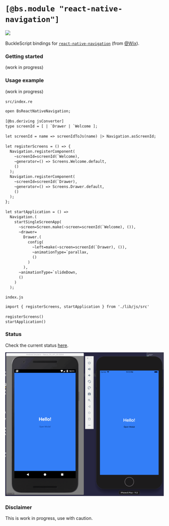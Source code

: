 # `[@bs.module "react-native-navigation"]`

![](https://img.shields.io/badge/license-MIT%20Licence-blue.svg)

BuckleScript bindings for [`react-native-navigation`](https://wix.github.io/react-native-navigation/) (from [@Wix](https://github.com/wix)).

### Getting started

(work in progress)

### Usage example

(work in progress)

`src/index.re`

```
open BsReactNativeNavigation;

[@bs.deriving jsConverter]
type screenId = [ | `Drawer | `Welcome ];

let screenId = name => screenIdToJs(name) |> Navigation.asScreenId;

let registerScreens = () => {
  Navigation.registerComponent(
    ~screenId=screenId(`Welcome),
    ~generator=() => Screens.Welcome.default,
    ()
  );
  Navigation.registerComponent(
    ~screenId=screenId(`Drawer),
    ~generator=() => Screens.Drawer.default,
    ()
  );
};

let startApplication = () =>
  Navigation.(
    startSingleScreenApp(
      ~screen=Screen.make(~screen=screenId(`Welcome), ()),
      ~drawer=
        Drawer.(
          config(
            ~left=make(~screen=screenId(`Drawer), ()),
            ~animationType=`parallax,
            ()
          )
        ),
      ~animationType=`slideDown,
      ()
    )
  );
```

`index.js`

```
import { registerScreens, startApplication } from './lib/js/src'

registerScreens()
startApplication()
```

### Status

Check the current status [here](STATUS.md).

![](assets/playground.gif)

### Disclaimer

This is work in progress, use with caution.

